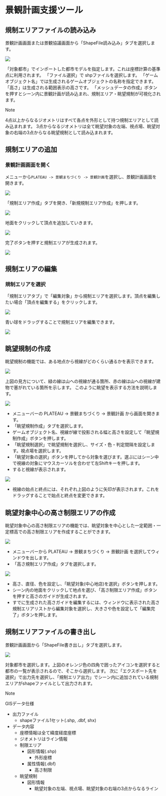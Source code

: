 # 景観計画支援ツール
## 規制エリアファイルの読み込み
景観計画画面または景観協議画面から「ShapeFile読み込み」タブを選択します。

![](../resources/index/8f7de2f8-7d11-4c2d-abec-0eca60f81562.png)

「対象都市」でインポートした都市モデルを指定します。これは座標計算の基準点に利用されます。
「ファイル選択」で shpファイルを選択します。
「ゲームオブジェクト名」では生成されるゲームオブジェクトの名称を指定できます。
「高さ」は生成される範囲表示の高さです。
「メッシュデータの作成」ボタンを押すとシーン内に景観計画が読み込まれ、規制エリア・眺望規制が可視化されます。

> [!NOTE]  
> 4点以上からなるジオメトリはすべて各点を外形として持つ規制エリアとして読み込まれます。
> 3点からなるジオメトリは全て眺望対象の左端、視点場、眺望対象の右端の3点からなる眺望規制として読み込まれます。

## 規制エリアの追加
### 景観計画画面を開く
メニューから`PLATEAU -> 景観まちづくり -> 景観計画`を選択し、景観計画画面を開きます。

![](../resources/landscapeDesign/landscapePlanningButton.png)

「規制エリア作成」タブを開き、「新規規制エリア作成」を押します。

![](../resources/landscapeDesign/creationOfNewRestrictedArea.png)

地面をクリックして頂点を追加していきます。

![](../resources/landscapeDesign/addingVertices.png)

完了ボタンを押すと規制エリアが生成されます。

![](../resources/landscapeDesign/generationOfRegulatedAreas.pngv)

## 規制エリアの編集
### 規制エリアを選択
「規制エリアタブ」で「編集対象」から規制エリアを選択します。頂点を編集したい場合「頂点を編集する」をクリックします。

![](../resources/landscapeDesign/editingVertices.png)

青い球をドラッグすることで規制エリアを編集できます。

![](../resources/landscapeDesign/editRegulationArea.png)

## 眺望規制の作成
眺望規制の機能では、ある地点から視線がどのくらい通るかを表示できます。

![](../resources/landscapeDesign/restrictionsOnViews.png)

上図の見方について、緑の線は山への視線が通る箇所、赤の線は山への視線が建物で塞がれている箇所を示します。
このように眺望を表示する方法を説明します。

![](../resources/landscapeDesign/indicationOfViewRestrictions.png)

- メニューバーの PLATEAU → 景観まちづくり → 景観計画 から画面を開きます。
- 「眺望規制作成」タブを選択します。
- ゲームオブジェクト名、視線が線で投影される幅と高さを設定して「眺望規制作成」ボタンを押します。
- 「眺望規制選択」で眺望規制を選択し、サイズ・色・判定間隔を設定します。視点場を選択します。
- 「眺望対象の選択」ボタンを押してから対象を選びます。選ぶにはシーン中で視線の対象にマウスカーソルを合わせて左Shiftキーを押します。
- すると視線が表示されます。

![](../resources/landscapeDesign/lineOfSightDisplay.png)

- 視線の始点と終点には、それぞれ上図のように矢印が表示されます。これをドラッグすることで始点と終点を変更できます。

## 眺望対象中心の高さ制限エリアの作成
眺望対象中心の高さ制限エリアの機能では、眺望対象を中心とした一定範囲・一定標高での高さ制限エリアを作成することができます。

![](../resources/landscapeDesign/heightRestrictedArea.png)

- メニューバーから PLATEAU → 景観まちづくり → 景観計画 を選択してウィンドウを出します。
- 「高さ規制エリア作成」タブを選択します。

![](../resources/landscapeDesign/creationOfHeightRestrictedArea.png)

- 高さ、直径、色を設定し、「眺望対象(中心地店)を選択」ボタンを押します。
- シーン内の地面をクリックして地点を選び、「高さ制限エリア作成」ボタンを押すと高さのガイドが生成されます。
- すでに生成された高さガイドを編集するには、ウィンドウに表示された高さ規制エリアリストから編集対象を選択し、大きさや色を設定して「編集完了」ボタンを押します。

## 規制エリアファイルの書き出し
景観計画画面から「ShapeFile書き出し」タブを選択します。

![](../resources/landscapeDesign/shapeFileExport.png)

対象都市を選択します。上図のオレンジ色の四角で囲ったアイコンを選択すると都市の一覧が表示されるので、そこから選択します。
次に「エクスポート先を選択」で出力先を選択し、「規制エリア出力」でシーン内に追加されている規制エリアがshapeファイルとして出力されます。

> [!NOTE]  
> GISデータ仕様
> - 出力ファイル
>   - shapeファイル1セット(.shp, .dbf, shx)
> - データ内容
>   - 座標情報は全て緯度経度座標
>   - ジオメトリはライン情報
>   - 制限エリア
>     - 図形情報(.shp)
>       - 外形座標
>     - 属性情報(.dbf)
>       - 高さ制限
>   - 眺望規制
>     - 図形情報
>       - 眺望対象の左端、視点場、眺望対象の右端の3点からなるライン
